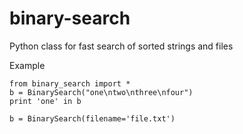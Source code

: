 # binary-search
Python class for fast search of sorted strings and files

Example

    from binary_search import *
    b = BinarySearch("one\ntwo\nthree\nfour")
    print 'one' in b

    b = BinarySearch(filename='file.txt')
